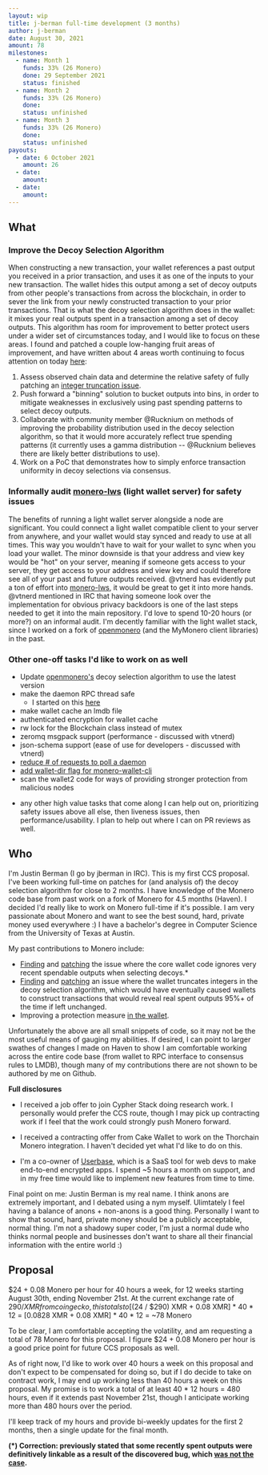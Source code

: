 ```yaml
---
layout: wip
title: j-berman full-time development (3 months)
author: j-berman
date: August 30, 2021
amount: 78
milestones:
  - name: Month 1
    funds: 33% (26 Monero)
    done: 29 September 2021
    status: finished
  - name: Month 2
    funds: 33% (26 Monero)
    done:
    status: unfinished
  - name: Month 3
    funds: 33% (26 Monero)
    done:
    status: unfinished
payouts:
  - date: 6 October 2021
    amount: 26
  - date:
    amount:
  - date:
    amount:
---
```


## What

### Improve the Decoy Selection Algorithm

When constructing a new transaction, your wallet references a past output you received in a prior transaction, and uses it as one of the inputs to your new transaction. The wallet hides this output among a set of decoy outputs from other people's transactions from across the blockchain, in order to sever the link from your newly constructed transaction to your prior transactions. That is what the decoy selection algorithm does in the wallet: it mixes your real outputs spent in a transaction among a set of decoy outputs. This algorithm has room for improvement to better protect users under a wider set of circumstances today, and I would like to focus on these areas. I found and patched a couple low-hanging fruit areas of improvement, and have written about 4 areas worth continuing to focus attention on today [here](https://github.com/monero-project/research-lab/issues/86):

1. Assess observed chain data and determine the relative safety of fully patching an [integer truncation issue](https://github.com/monero-project/monero/pull/7798#issuecomment-900728961).
2. Push forward a "binning" solution to bucket outputs into bins, in order to mitigate weaknesses in exclusively using past spending patterns to select decoy outputs.
3. Collaborate with community member @Rucknium on methods of improving the probability distribution used in the decoy selection algorithm, so that it would more accurately reflect true spending patterns (it currently uses a gamma distribution -- @Rucknium believes there are likely better distributions to use).
4. Work on a PoC that demonstrates how to simply enforce transaction uniformity in decoy selections via consensus.

### Informally audit [monero-lws](https://github.com/vtnerd/monero-lws) (light wallet server) for safety issues

The benefits of running a light wallet server alongside a node are significant. You could connect a light wallet compatible client to your server from anywhere, and your wallet would stay synced and ready to use at all times. This way you wouldn't have to wait for your wallet to sync when you load your wallet. The minor downside is that your address and view key would be "hot" on your server, meaning if someone gets access to your server, they get access to your address and view key and could therefore see all of your past and future outputs received. @vtnerd has evidently put a ton of effort into [monero-lws](https://github.com/vtnerd/monero-lws), it would be great to get it into more hands. @vtnerd mentioned in IRC that having someone look over the implementation for obvious privacy backdoors is one of the last steps needed to get it into the main repository. I'd love to spend 10-20 hours (or more?) on an informal audit. I'm decently familiar with the light wallet stack, since I worked on a fork of [openmonero](https://github.com/moneroexamples/openmonero) (and the MyMonero client libraries) in the past.

### Other one-off tasks I'd like to work on as well

- Update [openmonero's](https://github.com/moneroexamples/openmonero) decoy selection algorithm to use the latest version
- make the daemon RPC thread safe
	- I started on this [here](https://github.com/j-berman/monero/pull/1)
- make wallet cache an lmdb file
- authenticated encryption for wallet cache
- rw lock for the Blockchain class instead of mutex
- zeromq msgpack support (performance - discussed with vtnerd)
- json-schema support (ease of use for developers - discussed with vtnerd)
- [reduce # of requests to poll a daemon](https://github.com/monero-project/monero/issues/7571)
- [add wallet-dir flag for monero-wallet-cli](https://github.com/monero-project/monero/issues/7674)
- scan the wallet2 code for ways of providing stronger protection from malicious nodes

+ any other high value tasks that come along I can help out on, prioritizing safety issues above all else, then liveness issues, then performance/usability. I plan to help out where I can on PR reviews as well.


## Who

I'm Justin Berman (I go by jberman in IRC). This is my first CCS proposal. I've been working full-time on patches for (and analysis of) the decoy selection algorithm for close to 2 months. I have knowledge of the Monero code base from past work on a fork of Monero for 4.5 months (Haven). I decided I'd really like to work on Monero full-time if it's possible. I am very passionate about Monero and want to see the best sound, hard, private money used everywhere :) I have a bachelor's degree in Computer Science from the University of Texas at Austin.

My past contributions to Monero include:

- [Finding](https://github.com/monero-project/monero/issues/7807) and [patching](https://github.com/monero-project/monero/pull/7821) the issue where the core wallet code ignores very recent spendable outputs when selecting decoys.*
- [Finding](https://github.com/monero-project/monero/pull/7798) and [patching](https://github.com/monero-project/monero/pull/7845) an issue where the wallet truncates integers in the decoy selection algorithm, which would have eventually caused wallets to construct transactions that would reveal real spent outputs 95%+ of the time if left unchanged.
- Improving a protection measure [in the wallet](https://github.com/monero-project/monero/pull/7848).

Unfortunately the above are all small snippets of code, so it may not be the most useful means of gauging my abilities. If desired, I can point to larger swathes of changes I made on Haven to show I am comfortable working across the entire code base (from wallet to RPC interface to consensus rules to LMDB), though many of my contributions there are not shown to be authored by me on Github.

**Full disclosures**

- I received a job offer to join Cypher Stack doing research work. I personally would prefer the CCS route, though I may pick up contracting work if I feel that the work could strongly push Monero forward.

- I received a contracting offer from Cake Wallet to work on the Thorchain Monero integration. I haven't decided yet what I'd like to do on this.

- I'm a co-owner of [Userbase](https://userbase.com), which is a SaaS tool for web devs to make end-to-end encrypted apps. I spend ~5 hours a month on support, and in my free time would like to implement new features from time to time.

Final point on me: Justin Berman is my real name. I think anons are extremely important, and I debated using a nym myself. Ulimtately I feel having a balance of anons + non-anons is a good thing. Personally I want to show that sound, hard, private money should be a publicly acceptable, normal thing. I'm not a shadowy super coder, I'm just a normal dude who thinks normal people and businesses don't want to share all their financial information with the entire world :)

## Proposal

$24 + 0.08 Monero per hour for 40 hours a week, for 12 weeks starting August 30th, ending November 21st. At the current exchange rate of $290 / XMR from coingecko, this totals to [($24 / $290) XMR + 0.08 XMR] * 40 * 12 = [0.0828 XMR + 0.08 XMR] * 40 * 12 = ~78 Monero

To be clear, I am comfortable accepting the volatility, and am requesting a total of 78 Monero for this proposal. I figure $24 + 0.08 Monero per hour is a good price point for future CCS proposals as well.

As of right now, I'd like to work over 40 hours a week on this proposal and don't expect to be compensated for doing so, but if I do decide to take on contract work, I may end up working less than 40 hours a week on this proposal. My promise is to work a total of at least 40 * 12 hours = 480 hours, even if it extends past November 21st, though I anticipate working more than 480 hours over the period.

I'll keep track of my hours and provide bi-weekly updates for the first 2 months, then a single update for the final month.

**(*) Correction: previously stated that some recently spent outputs were definitively linkable as a result of the discovered bug, which [was not the case](https://www.getmonero.org/2021/09/20/post-mortem-of-decoy-selection-bugs.html).**
